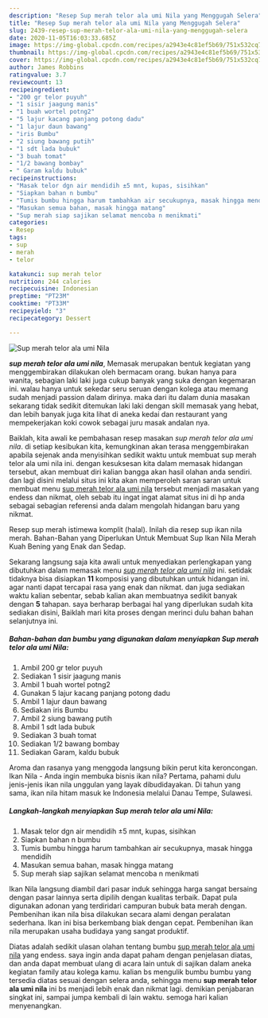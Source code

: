 ```yaml
---
description: "Resep Sup merah telor ala umi Nila yang Menggugah Selera"
title: "Resep Sup merah telor ala umi Nila yang Menggugah Selera"
slug: 2439-resep-sup-merah-telor-ala-umi-nila-yang-menggugah-selera
date: 2020-11-05T16:03:33.685Z
image: https://img-global.cpcdn.com/recipes/a2943e4c81ef5b69/751x532cq70/sup-merah-telor-ala-umi-nila-foto-resep-utama.jpg
thumbnail: https://img-global.cpcdn.com/recipes/a2943e4c81ef5b69/751x532cq70/sup-merah-telor-ala-umi-nila-foto-resep-utama.jpg
cover: https://img-global.cpcdn.com/recipes/a2943e4c81ef5b69/751x532cq70/sup-merah-telor-ala-umi-nila-foto-resep-utama.jpg
author: James Robbins
ratingvalue: 3.7
reviewcount: 13
recipeingredient:
- "200 gr telor puyuh"
- "1 sisir jaagung manis"
- "1 buah wortel potng2"
- "5 lajur kacang panjang potong dadu"
- "1 lajur daun bawang"
- "iris Bumbu"
- "2 siung bawang putih"
- "1 sdt lada bubuk"
- "3 buah tomat"
- "1/2 bawang bombay"
- " Garam kaldu bubuk"
recipeinstructions:
- "Masak telor dgn air mendidih ±5 mnt, kupas, sisihkan"
- "Siapkan bahan n bumbu"
- "Tumis bumbu hingga harum tambahkan air secukupnya, masak hingga mendidih"
- "Masukan semua bahan, masak hingga matang"
- "Sup merah siap sajikan selamat mencoba n menikmati"
categories:
- Resep
tags:
- sup
- merah
- telor

katakunci: sup merah telor 
nutrition: 244 calories
recipecuisine: Indonesian
preptime: "PT23M"
cooktime: "PT33M"
recipeyield: "3"
recipecategory: Dessert

---
```



![Sup merah telor ala umi Nila](https://img-global.cpcdn.com/recipes/a2943e4c81ef5b69/751x532cq70/sup-merah-telor-ala-umi-nila-foto-resep-utama.jpg)

<b><i>sup merah telor ala umi nila</i></b>, Memasak merupakan bentuk kegiatan yang menggembirakan dilakukan oleh bermacam orang. bukan hanya para wanita, sebagian laki laki juga cukup banyak yang suka dengan kegemaran ini. walau hanya untuk sekedar seru seruan dengan kolega atau memang sudah menjadi passion dalam dirinya. maka dari itu dalam dunia masakan sekarang tidak sedikit ditemukan laki laki dengan skill memasak yang hebat, dan lebih banyak juga kita lihat di aneka kedai dan restaurant yang mempekerjakan koki cowok sebagai juru masak andalan nya.

Baiklah, kita awali ke pembahasan resep masakan <i>sup merah telor ala umi nila</i>. di setiap kesibukan kita, kemungkinan akan terasa menggembirakan apabila sejenak anda menyisihkan sedikit waktu untuk membuat sup merah telor ala umi nila ini. dengan kesuksesan kita dalam memasak hidangan tersebut, akan membuat diri kalian bangga akan hasil olahan anda sendiri. dan lagi disini melalui situs ini kita akan memperoleh saran saran untuk membuat menu <u>sup merah telor ala umi nila</u> tersebut menjadi masakan yang endess dan nikmat, oleh sebab itu ingat ingat alamat situs ini di hp anda sebagai sebagian referensi anda dalam mengolah hidangan baru yang nikmat.

Resep sup merah istimewa komplit (halal). Inilah dia resep sup ikan nila merah. Bahan-Bahan yang Diperlukan Untuk Membuat Sup Ikan Nila Merah Kuah Bening yang Enak dan Sedap.


Sekarang langsung saja kita awali untuk menyediakan perlengkapan yang dibutuhkan dalam memasak menu <u><i>sup merah telor ala umi nila</i></u> ini. setidak tidaknya bisa disiapkan <b>11</b> komposisi yang dibutuhkan untuk hidangan ini. agar nanti dapat tercapai rasa yang enak dan nikmat. dan juga sediakan waktu kalian sebentar, sebab kalian akan membuatnya sedikit banyak dengan <b>5</b> tahapan. saya berharap berbagai hal yang diperlukan sudah kita sediakan disini, Baiklah mari kita proses dengan merinci dulu bahan bahan selanjutnya ini.

<!--inarticleads1-->

##### Bahan-bahan dan bumbu yang digunakan dalam menyiapkan Sup merah telor ala umi Nila:

1. Ambil 200 gr telor puyuh
1. Sediakan 1 sisir jaagung manis
1. Ambil 1 buah wortel potng2
1. Gunakan 5 lajur kacang panjang potong dadu
1. Ambil 1 lajur daun bawang
1. Sediakan iris Bumbu
1. Ambil 2 siung bawang putih
1. Ambil 1 sdt lada bubuk
1. Sediakan 3 buah tomat
1. Sediakan 1/2 bawang bombay
1. Sediakan  Garam, kaldu bubuk


Aroma dan rasanya yang menggoda langsung bikin perut kita keroncongan. Ikan Nila - Anda ingin membuka bisnis ikan nila? Pertama, pahami dulu jenis-jenis ikan nila unggulan yang layak dibudidayakan. Di tahun yang sama, ikan nila hitam masuk ke Indonesia melalui Danau Tempe, Sulawesi. 

<!--inarticleads2-->

##### Langkah-langkah menyiapkan Sup merah telor ala umi Nila:

1. Masak telor dgn air mendidih ±5 mnt, kupas, sisihkan
1. Siapkan bahan n bumbu
1. Tumis bumbu hingga harum tambahkan air secukupnya, masak hingga mendidih
1. Masukan semua bahan, masak hingga matang
1. Sup merah siap sajikan selamat mencoba n menikmati


Ikan Nila langsung diambil dari pasar induk sehingga harga sangat bersaing dengan pasar lainnya serta dipilih dengan kualitas terbaik. Dapat pula digunakan adonan yang terdiridari campuran bubuk bata merah dengan. Pembenihan ikan nila bisa dilakukan secara alami dengan peralatan sederhana. Ikan ini bisa berkembang biak dengan cepat. Pembenihan ikan nila merupakan usaha budidaya yang sangat produktif. 

Diatas adalah sedikit ulasan olahan tentang bumbu <u>sup merah telor ala umi nila</u> yang endess. saya ingin anda dapat paham dengan penjelasan diatas, dan anda dapat membuat ulang di acara lain untuk di sajikan dalam aneka kegiatan family atau kolega kamu. kalian bs mengulik bumbu bumbu yang tersedia diatas sesuai dengan selera anda, sehingga menu <b>sup merah telor ala umi nila</b> ini bs menjadi lebih enak dan nikmat lagi. demikian penjabaran singkat ini, sampai jumpa kembali di lain waktu. semoga hari kalian menyenangkan.
